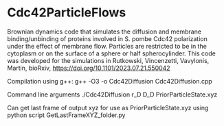 # Cdc42ParticleFlows
Brownian dynamics code that simulates the diffusion and membrane binding/unbinding of proteins involved in S. pombe Cdc42 polarization under the effect of membrane flow. Particles are restricted to be in the cytoplasm or on the surface of a sphere or half spherocylinder. This code was developed for the simulations in Rutkowski, Vincenzetti, Vavylonis, Martin, bioRxiv, https://doi.org/10.1101/2023.07.21.550042

Compilation using g++: g++ -O3 -o Cdc42Diffusion Cdc42Diffusion.cpp

Command line arguments ./Cdc42Diffusion r_D D_D PriorParticleState.xyz

Can get last frame of output xyz for use as PriorParticleState.xyz using python script GetLastFrameXYZ_folder.py
